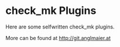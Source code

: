 # check_mk Plugins

Here are some selfwritten check_mk plugins. 

More can be found at http://git.anglmaier.at
